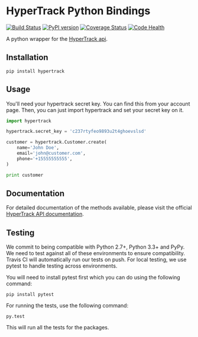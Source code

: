 HyperTrack Python Bindings
==========================
[![Build Status](https://travis-ci.org/hypertrack/hypertrack-python.svg)](https://travis-ci.org/hypertrack/hypertrack-python/)
[![PyPI version](https://badge.fury.io/py/hypertrack.svg)](https://badge.fury.io/py/hypertrack)
[![Coverage Status](https://coveralls.io/repos/github/hypertrack/hypertrack-python/badge.svg?branch=master)](https://coveralls.io/github/hypertrack/hypertrack-python?branch=master)
[![Code Health](https://landscape.io/github/hypertrack/hypertrack-python/master/landscape.png)](https://landscape.io/github/hypertrack/hypertrack-python/master)

A python wrapper for the [HyperTrack api](http://docs.hypertrack.io).

Installation
------------
```
pip install hypertrack
```

Usage
------

You'll need your hypertrack secret key. You can find this from your account page.
Then, you can just import hypertrack and set your secret key on it.

```python
import hypertrack

hypertrack.secret_key = 'c237rtyfeo9893u2t4ghoevslsd'

customer = hypertrack.Customer.create(
    name='John Doe',
    email='john@customer.com',
    phone='+15555555555',
)

print customer
```

Documentation
-------------

For detailed documentation of the methods available, please visit the official [HyperTrack API documentation](http://docs.hypertrack.io).

Testing
-------
We commit to being compatible with Python 2.7+, Python 3.3+ and PyPy. We need to test against all of these environments to ensure compatibility. Travis CI will automatically run our tests on push. For local testing, we use pytest to handle testing across environments.

You will need to install pytest first which you can do using the following command:
```
pip install pytest
```

For running the tests, use the following command:
```
py.test
```
This will run all the tests for the packages.
